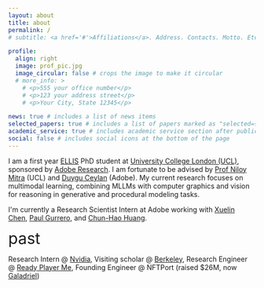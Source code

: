 ```yaml
---
layout: about
title: about
permalink: /
# subtitle: <a href='#'>Affiliations</a>. Address. Contacts. Motto. Etc.

profile:
  align: right
  image: prof_pic.jpg
  image_circular: false # crops the image to make it circular
  # more_info: >
    # <p>555 your office number</p>
    # <p>123 your address street</p>
    # <p>Your City, State 12345</p>

news: true # includes a list of news items
selected_papers: true # includes a list of papers marked as "selected={true}"
academic_service: true # includes academic service section after publications
social: false # includes social icons at the bottom of the page
---
```


I am a first year [ELLIS](https://ellis.eu/phd-postdoc) PhD student at [University College London (UCL)](https://www.ucl.ac.uk/), sponsored by [Adobe Research](https://research.adobe.com/). I am fortunate to be advised by [Prof Niloy Mitra](http://www0.cs.ucl.ac.uk/staff/n.mitra/) (UCL) and [Duygu Ceylan](https://www.duygu-ceylan.com/) (Adobe). My current research focuses on multimodal learning, combining MLLMs with computer graphics and vision for reasoning in generative and procedural modeling tasks.

I'm currently a Research Scientist Intern at Adobe working with [Xuelin Chen](https://xuelin-chen.github.io/), [Paul Gurrero](https://paulguerrero.net/), and [Chun-Hao Huang](https://research.adobe.com/person/paulchhuang/).

<span style="font-size: 32px;">past</span>

Research Intern @ [Nvidia](https://www.nvidia.com/en-us/), Visiting scholar @ [Berkeley](https://www.berkeley.edu/),  Research Engineer @ [Ready Player Me](https://readyplayer.me/), Founding Engineer @ NFTPort (raised $26M, now [Galadriel](https://galadriel.com/))
<br>


<!-- Write your biography here. Tell the world about yourself. Link to your favorite [subreddit](http://reddit.com). You can put a picture in, too. The code is already in, just name your picture `prof_pic.jpg` and put it in the `img/` folder.

Put your address / P.O. box / other info right below your picture. You can also disable any of these elements by editing `profile` property of the YAML header of your `_pages/about.md`. Edit `_bibliography/papers.bib` and Jekyll will render your [publications page](/al-folio/publications/) automatically.

Link to your social media connections, too. This theme is set up to use [Font Awesome icons](https://fontawesome.com/) and [Academicons](https://jpswalsh.github.io/academicons/), like the ones below. Add your Facebook, Twitter, LinkedIn, Google Scholar, or just disable all of them. -->
